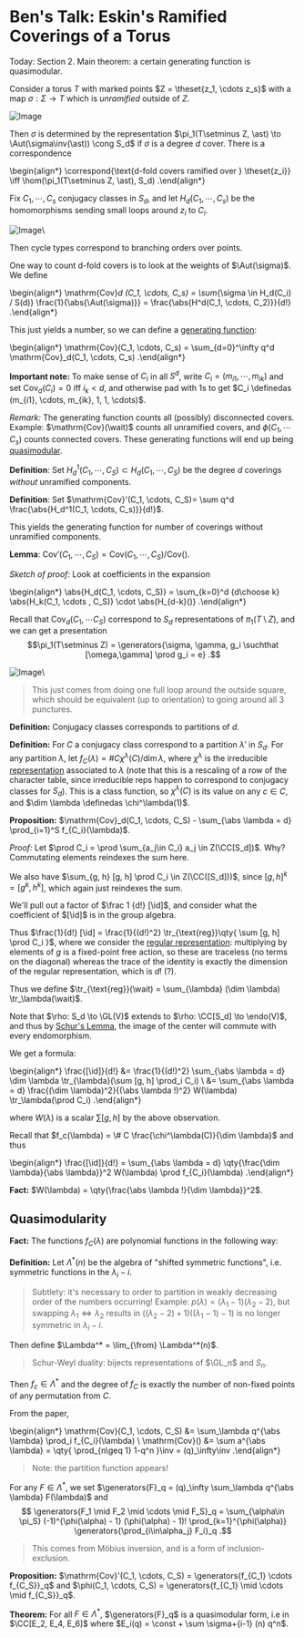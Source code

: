 # Ben's Talk: Eskin's Ramified Coverings of a Torus

Today: Section 2.
Main theorem: a certain generating function is quasimodular.

Consider a torus $T$ with marked points $Z = \theset{z_1, \cdots z_s}$ with a map $\sigma: \Sigma \to T$ which is *unramified* outside of $Z$.

![Image](figures/2020-01-30-14:04.png)

Then $\sigma$ is determined by the representation $\pi_1(T\setminus Z, \ast) \to \Aut(\sigma\inv(\ast)) \cong S_d$ if $\sigma$ is a degree $d$ cover.
There is a correspondence

\begin{align*}
\correspond{\text{d-fold covers ramified over } \theset{z_i}} 
\iff
\hom(\pi_1(T\setminus Z, \ast), S_d)
.\end{align*}

Fix $C_1, \cdots, C_s$ conjugacy classes in $S_d$, and let $H_d(C_1, \cdots, C_s)$ be the homomorphisms sending small loops around $z_i$ to $C_i$.

![Image](figures/2020-01-30-14:09.png)\

Then cycle types correspond to branching orders over points.

One way to count d-fold covers is to look at the weights of $\Aut(\sigma)$.
We define

\begin{align*}
\mathrm{Cov}_d (C_1, \cdots, C_s) = \sum_{\sigma \in H_d(C_i) / S(d)} \frac{1}{\abs{\Aut(\sigma)}} = \frac{\abs{H^d(C_1, \cdots, C_2)}}{d!}
.\end{align*}

This just yields a number, so we can define a [generating function](generating%20function):

\begin{align*}
\mathrm{Cov}(C_1, \cdots, C_s) = \sum_{d=0}^\infty q^d \mathrm{Cov}_d(C_1, \cdots, C_s)
.\end{align*}

**Important note:**
To make sense of $C_i$ in all $S^d$, write $C_i = (m_{i1}, \cdots , m_{ik})$ and set $\mathrm{Cov}_d(C_i) = 0$ iff $i_k < d$, and otherwise pad with 1s to get $C_i \definedas (m_{i1}, \cdots, m_{ik}, 1, 1, \cdots)$.

*Remark:*
The generating function counts all (possibly) disconnected covers.
Example: $\mathrm{Cov}(\wait)$ counts all unramified covers, and $\phi(C_1, \cdots C_s)$ counts connected covers.
These generating functions will end up being [quasimodular](quasimodular).

**Definition**:
Set $H_d^1(C_1, \cdots, C_S) \subset H_d(C_1, \cdots, C_S)$ be the degree $d$ coverings *without* unramified components.

**Definition**:
Set $\mathrm{Cov}'(C_1, \cdots, C_S)= \sum q^d \frac{\abs{H_d^1(C_1, \cdots, C_s)}}{d!}$.

This yields the generating function for number of coverings without unramified components.

**Lemma**:
$\mathrm{Cov}' (C_1, \cdots, C_S) = \mathrm{Cov}(C_1, \cdots, C_S) / \mathrm{Cov}()$.

*Sketch of proof:*
Look at coefficients in the expansion

\begin{align*}
\abs{H_d(C_1, \cdots, C_S)} = \sum_{k=0}^d {d\choose k} \abs{H_k(C_1, \cdots , C_S)} \cdot \abs{H_{d-k}()}
.\end{align*}

Recall that $\mathrm{Cov}_d(C_1, \cdots C_S)$ correspond to $S_d$ representations of $\pi_1(T\setminus Z)$, and we can get a presentation 
$$\pi_1(T\setminus Z) = \generators{\sigma, \gamma, g_i \suchthat [\omega,\gamma] \prod g_i = e}
.$$

![Image](figures/2020-01-30-14:33.png)\

> This just comes from doing one full loop around the outside square, which should be equivalent (up to orientation) to going around all 3 punctures.

**Definition:**
Conjugacy classes corresponds to partitions of $d$.

**Definition:**
For $C$ a conjugacy class correspond to a partition $\lambda'$ in $S_d$. 
For any partition $\lambda$, let $f_C(\lambda) = \# C \chi^\lambda(C) / \dim \lambda$, where $\chi^\lambda$ is the irreducible [representation](../../../../zettelkasten/Representation%20theory.md) associated to $\lambda$ (note that this is a rescaling of a row of the character table, since irreducible reps happen to correspond to conjugacy classes for $S_d$).
This is a class function, so $\chi^\lambda(C)$ is its value on any $c\in C$, and $\dim \lambda \definedas \chi^\lambda(1)$.

**Proposition:**
$\mathrm{Cov}_d(C_1, \cdots, C_S) - \sum_{\abs \lambda = d} \prod_{i=1}^S f_{C_i}(\lambda)$.

*Proof:*
Let $\prod C_i = \prod \sum_{a_j\in C_i} a_j \in Z(\CC[S_d])$.
Why? Commutating elements reindexes the sum here.

We also have $\sum_{g, h} [g, h] \prod C_i \in Z(\CC([S_d]))$, since $[g ,h]^k = [g^k, h^k]$, which again just reindexes the sum.

We'll pull out a factor of $\frac 1 {d!} [\id]$, and consider what the coefficient of $[\id]$ is in the group algebra.

Thus $\frac{1}{d!} [\id] = \frac{1}{(d!)^2} \tr_{\text{reg}}\qty{ \sum [g, h] \prod C_i  }$, where we consider the [regular representation](regular%20representation): multiplying by elements of $g$ is a fixed-point free action, so these are traceless (no terms on the diagonal) whereas the trace of the identity is exactly the dimension of the regular representation, which is $d!$ (?).

Thus we define $\tr_{\text{reg}}(\wait) = \sum_{\lambda} (\dim \lambda) \tr_\lambda(\wait)$.

Note that $\rho: S_d \to \GL(V)$ extends to $\rho: \CC[S_d] \to \endo(V)$, and thus by [Schur's Lemma](Schur's%20Lemma), the image of the center will commute with every endomorphism.

We get a formula:

\begin{align*}
\frac{[\id]}{d!} 
&= \frac{1}{(d!)^2} \sum_{\abs \lambda = d} \dim \lambda \tr_{\lambda}(\sum [g, h] \prod_i C_i) \\
&= \sum_{\abs \lambda = d} \frac{(\dim \lambda)^2}{(\abs \lambda !)^2} W(\lambda) \tr_\lambda(\prod C_i)
.\end{align*}

where $W(\lambda)$ is a scalar $\sum [g, h]$ by the above observation.

Recall that $f_c(\lambda) = \# C \frac{\chi^\lambda(C)}{\dim \lambda}$ and thus

\begin{align*}
\frac{[\id]}{d!} = \sum_{\abs \lambda = d} \qty{\frac{\dim \lambda}{\abs \lambda}}^2 W(\lambda) \prod f_{C_i}(\lambda)
.\end{align*}

**Fact:**
$W(\lambda) = \qty{\frac{\abs \lambda !}{\dim \lambda}}^2$.

## Quasimodularity

**Fact:**
The functions $f_C(\lambda)$ are polynomial functions in the following way:

**Definition:**
Let $\Lambda^*(n)$ be the algebra of "shifted symmetric functions", i.e. symmetric functions in the $\lambda_i - i$.

> Subtlety: it's necessary to order to partition in weakly decreasing order of the numbers occurring!
> Example: $p(\lambda) = (\lambda_1 - 1)(\lambda_2 - 2)$, but swapping $\lambda_1 \iff \lambda_2$ results in $((\lambda_2 - 2) + 1)((\lambda_1 - 1) - 1)$ is no longer symmetric in $\lambda_i - i$.

Then define $\Lambda^* = \lim_{\from} \Lambda^*(n)$.

> Schur-Weyl duality: bijects representations of $\GL_n$ and $S_n$.

Then $f_c \in \Lambda^*$ and the degree of $f_C$ is exactly the number of non-fixed points of any permutation from $C$.

From the paper,

\begin{align*}
\mathrm{Cov}(C_1, \cdots, C_S) &= \sum_\lambda q^{\abs \lambda} \prod_i f_{C_i}(\lambda) \\
\mathrm{Cov}() &= \sum a^{\abs \lambda} = \qty{ \prod_{n\geq 1} 1-q^n }\inv = (q)_\infty\inv
.\end{align*}

> Note: the partition function appears!

For any $F\in \Lambda^*$, we set $\generators{F}_q = (q)_\infty \sum_\lambda q^{\abs \lambda} F(\lambda)$ and 
$$
\generators{F_1 \mid F_2 \mid \cdots \mid F_S}_q = \sum_{\alpha\in \pi_S} (-1)^{\phi(\alpha) - 1} (\phi(\alpha) - 1)! \prod_{k=1}^{\phi(\alpha)} \generators{\prod_{i\in\alpha_j} F_i}_q
.$$

> This comes from Möbius inversion, and is a form of inclusion-exclusion.

**Proposition:**
$\mathrm{Cov}'(C_1, \cdots, C_S) = \generators{f_{C_1} \cdots f_{C_S}}_q$ and $\phi(C_1, \cdots, C_S) = \generators{f_{C_1} \mid \cdots \mid f_{C_S}}_q$.

**Theorem:**
For all $F\in \Lambda^*$, $\generators{F}_q$ is a quasimodular form, i.e in $\CC[E_2, E_4, E_6]$ where $E_i(q) = \const + \sum \sigma+{i-1} (n) q^n$.
